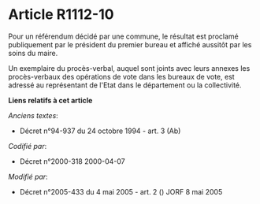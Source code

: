 # Article R1112-10

Pour un référendum décidé par une commune, le résultat est proclamé publiquement par le président du premier bureau et
affiché aussitôt par les soins du maire.

Un exemplaire du procès-verbal, auquel sont joints avec leurs annexes les procès-verbaux des opérations de vote dans les
bureaux de vote, est adressé au représentant de l'Etat dans le département ou la collectivité.

**Liens relatifs à cet article**

_Anciens textes_:

  - Décret n°94-937 du 24 octobre 1994 - art. 3 (Ab)

_Codifié par_:

  - Décret n°2000-318 2000-04-07

_Modifié par_:

  - Décret n°2005-433 du 4 mai 2005 - art. 2 () JORF 8 mai 2005
